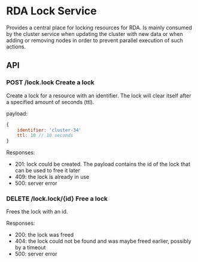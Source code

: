 # RDA Lock Service

Provides a central place for locking resources for RDA. Is mainly consumed by the cluster service
when updating the cluster with new data or when adding or removing nodes in order to prevent 
parallel execution of such actions.


## API

### POST /lock.lock Create a lock

Create a lock for a resource with an identifier. The lock will clear itself 
after a specified amount of seconds (ttl).

payload:
```javascript
{
	identifier: 'cluster-34'
	ttl: 10 // 10 seconds
}
```

Responses:
- 201: lock could be created. The payload contains the id of the lock that can be used to free it later
- 409: the lock is already in use
- 500: server error



### DELETE /lock.lock/{id} Free a lock

Frees the lock with an id.


Responses:
- 200: the lock was freed
- 404: the lock could not be found and was maybe freed earlier, possibly by a timeout
- 500: server error